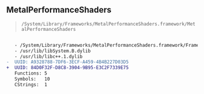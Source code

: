 ## MetalPerformanceShaders

> `/System/Library/Frameworks/MetalPerformanceShaders.framework/MetalPerformanceShaders`

```diff

   - /System/Library/Frameworks/MetalPerformanceShaders.framework/Frameworks/MPSRayIntersector.framework/MPSRayIntersector
   - /usr/lib/libSystem.B.dylib
   - /usr/lib/libc++.1.dylib
-  UUID: A9328788-7DF6-3ECF-A459-4B4B227D03D5
+  UUID: 84D0F32F-D8C8-3904-9B95-E3C2F7339E75
   Functions: 5
   Symbols:   10
   CStrings:  1

```
